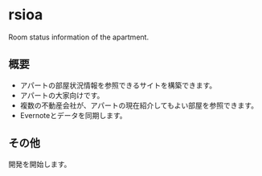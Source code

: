 rsioa
=====

Room status information of the apartment.

## 概要

* アパートの部屋状況情報を参照できるサイトを構築できます。
* アパートの大家向けです。
* 複数の不動産会社が、アパートの現在紹介してもよい部屋を参照できます。
* Evernoteとデータを同期します。

## その他

開発を開始します。
